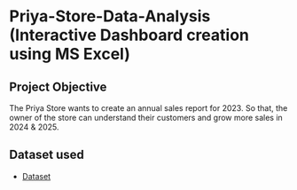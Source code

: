 # Priya-Store-Data-Analysis (Interactive Dashboard creation using MS Excel)
## Project Objective
The Priya Store wants to create an annual sales report for 2023. So that, the owner of the store can understand their customers and grow more sales in 2024 & 2025.

## Dataset used
- <a href="https://github.com/gautamgaonkar/Data-Analysis-Dashboard/blob/main/Priya%20Store%20Data%20Analysis%20Project.xlsx">Dataset</a>

